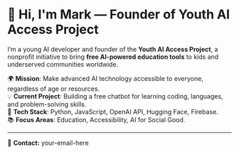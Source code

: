 # 👋 Hi, I'm Mark — Founder of Youth AI Access Project

I’m a young AI developer and founder of the **Youth AI Access Project**, a nonprofit initiative to bring **free AI-powered education tools** to kids and underserved communities worldwide.

🌍 **Mission**: Make advanced AI technology accessible to everyone, regardless of age or resources.  
💡 **Current Project**: Building a free chatbot for learning coding, languages, and problem-solving skills.  
🤖 **Tech Stack**: Python, JavaScript, OpenAI API, Hugging Face, Firebase.  
📚 **Focus Areas**: Education, Accessibility, AI for Social Good.

---

📧 **Contact:** your-email-here
